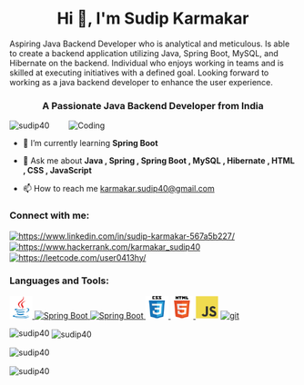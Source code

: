 <h1 align="center">Hi 👋, I'm Sudip Karmakar</h1>
<p> Aspiring Java Backend Developer who is analytical and meticulous. Is able to create a backend application utilizing Java, Spring Boot, MySQL, and Hibernate on the backend. Individual who enjoys working in teams and is skilled at executing initiatives with a defined goal. Looking forward to working as a java backend developer to enhance the user experience.</p>
<h3 align="center">A Passionate Java Backend Developer from India</h3>
<img align="right" width="400" src="https://c.tenor.com/2uyENRmiUt0AAAAC/coding.gif" alt="Coding">
<p align="left"> <img src="https://komarev.com/ghpvc/?username=sudip40&label=Profile%20views&color=0e75b6&style=flat" alt="sudip40" /> </p>

- 🌱 I’m currently learning **Spring Boot**

- 💬 Ask me about **Java , Spring , Spring Boot , MySQL , Hibernate , HTML , CSS , JavaScript**

- 📫 How to reach me karmakar.sudip40@gmail.com

<h3 align="left">Connect with me:</h3>
<p align="left">
<a href="https://www.linkedin.com/in/sudip-karmakar-567a5b227/" target="blank"><img align="center" src="https://raw.githubusercontent.com/rahuldkjain/github-profile-readme-generator/master/src/images/icons/Social/linked-in-alt.svg" alt="https://www.linkedin.com/in/sudip-karmakar-567a5b227/" height="30" width="40" /></a>
<a href="https://www.hackerrank.com/karmakar_sudip40" target="blank"><img align="center" src="https://raw.githubusercontent.com/rahuldkjain/github-profile-readme-generator/master/src/images/icons/Social/hackerrank.svg" alt="https://www.hackerrank.com/karmakar_sudip40" height="30" width="40" /></a>
<a href="https://leetcode.com/user0413hy/" target="blank"><img align="center" src="https://raw.githubusercontent.com/rahuldkjain/github-profile-readme-generator/master/src/images/icons/Social/leet-code.svg" alt="https://leetcode.com/user0413hy/" height="30" width="40" /></a>
</p>

<h3 align="left">Languages and Tools:</h3>
<p align="left" display="flex" aling-items="center"> 
        <a href="https://www.java.com" target="_blank" rel="noreferrer"> <img src="https://raw.githubusercontent.com/devicons/devicon/master/icons/java/java-original.svg" alt="java" width="40" height="40"/> </a>
        <a href="https://hibernate.org/" target="_blank" rel="noreferrer"> <img src="https://hibernate.org/images/hibernate-logo.svg" alt="Spring Boot" width="50" height="40"/> </a>
        <a href="https://spring.io/projects/spring-boot" target="_blank" rel="noreferrer"> <img src="https://spring.io/images/spring-logo-9146a4d3298760c2e7e49595184e1975.svg" alt="Spring Boot" width="50" height="40"/> </a>
        <a href="https://www.w3schools.com/css/" target="_blank" rel="noreferrer"> <img src="https://raw.githubusercontent.com/devicons/devicon/master/icons/css3/css3-original-wordmark.svg" alt="css3" width="40" height="40"/> </a> 
        <a href="https://www.w3.org/html/" target="_blank" rel="noreferrer"> <img src="https://raw.githubusercontent.com/devicons/devicon/master/icons/html5/html5-original-wordmark.svg" alt="html5" width="40" height="40"/> </a> 
        <a href="https://developer.mozilla.org/en-US/docs/Web/JavaScript" target="_blank" rel="noreferrer"> <img src="https://raw.githubusercontent.com/devicons/devicon/master/icons/javascript/javascript-original.svg" alt="javascript" width="40" height="40"/></a>
        <a href="https://git-scm.com/" target="_blank" rel="noreferrer"> <img src="https://www.vectorlogo.zone/logos/git-scm/git-scm-icon.svg" alt="git" width="40" height="40"/> </a> 
        </p>

<p><img align="left" src="https://github-readme-stats.vercel.app/api/top-langs?username=sudip40&show_icons=true&locale=en&layout=compact" alt="sudip40" /></p>

<p>&nbsp;<img align="center" src="https://github-readme-stats.vercel.app/api?username=sudip40&show_icons=true&locale=en" alt="sudip40" /></p>

<p><img align="center" src="https://github-readme-streak-stats.herokuapp.com/?user=sudip40&" alt="sudip40" /></p>
<p><img align="center" src="https://github-profile-trophy.vercel.app/?username=sudip40&margin-w=15&margin-h=15" alt="sudip40" /></p>
